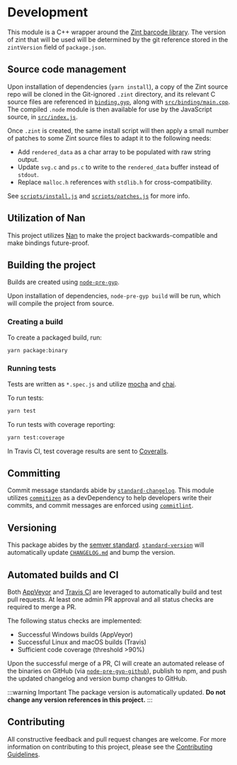 # Development

This module is a C++ wrapper around the [Zint barcode library](https://github.com/zint/zint). The version of zint that will be used will be determined by the git reference stored in the `zintVersion` field of `package.json`.

## Source code management

Upon installation of dependencies (`yarn install`), a copy of the Zint source repo will be cloned in the Git-ignored `.zint` directory, and its relevant C source files are referenced in [`binding.gyp`](https://github.com/jshor/symbology/blob/master/binding.gyp), along with [`src/binding/main.cpp`](https://github.com/jshor/symbology/blob/master/src/binding/main.cpp). The compiled `.node` module is then available for use by the JavaScript source, in [`src/index.js`](https://github.com/jshor/symbology/blob/master/src/index.js).

Once `.zint` is created, the same install script will then apply a small number of patches to some Zint source files to adapt it to the following needs:

* Add `rendered_data` as a char array to be populated with raw string output.
* Update `svg.c` and `ps.c` to write to the `rendered_data` buffer instead of `stdout`.
* Replace `malloc.h` references with `stdlib.h` for cross-compatibility.

See [`scripts/install.js`](https://github.com/jshor/symbology/blob/master/scripts/install.js) and [`scripts/patches.js`](https://github.com/jshor/symbology/blob/master/scripts/patches.js) for more info.

## Utilization of Nan

This project utilizes [Nan](https://github.com/nodejs/nan) to make the project backwards-compatible and make bindings future-proof.

## Building the project

Builds are created using [`node-pre-gyp`](https://github.com/mapbox/node-pre-gyp).

Upon installation of dependencies, `node-pre-gyp build` will be run, which will compile the project from source.

### Creating a build

To create a packaged build, run:

```sh
yarn package:binary
```

### Running tests

Tests are written as `*.spec.js` and utilize [mocha](https://mochajs.org/) and [chai](https://www.chaijs.com/).

To run tests:

```sh
yarn test
```

To run tests with coverage reporting:

```sh
yarn test:coverage
```

In Travis CI, test coverage results are sent to [Coveralls](https://coveralls.io/github/jshor/symbology?branch=master).

## Committing

Commit message standards abide by [`standard-changelog`](https://github.com/conventional-changelog/conventional-changelog). This module utilizes [`commitizen`](https://github.com/commitizen/cz-cli) as a devDependency to help developers write their commits, and commit messages are enforced using [`commitlint`](https://github.com/conventional-changelog/commitlint).

## Versioning

This package abides by the [semver standard](https://semver.org/). [`standard-version`](https://github.com/conventional-changelog/standard-version) will automatically update [`CHANGELOG.md`](https://github.com/jshor/symbology/blob/master/CHANGELOG.md) and bump the version.

## Automated builds and CI

Both [AppVeyor](https://ci.appveyor.com/project/jshor/symbology) and [Travis CI](https://travis-ci.org/jshor/symbology) are leveraged to automatically build and test pull requests. At least one admin PR approval and all status checks are required to merge a PR.

The following status checks are implemented:

* Successful Windows builds (AppVeyor)
* Successful Linux and macOS builds (Travis)
* Sufficient code coverage (threshold >90%)

Upon the successful merge of a PR, CI will create an automated release of the binaries on GitHub (via [`node-pre-gyp-github`](https://github.com/bchr02/node-pre-gyp-github)), publish to npm, and push the updated changelog and version bump changes to GitHub.

:::warning Important
The package version is automatically updated. **Do not change any version references in this project.**
:::

## Contributing

All constructive feedback and pull request changes are welcome. For more information on contributing to this project, please see the [Contributing Guidelines](https://github.com/jshor/symbology/blob/master/CONTRIBUTING.md).
